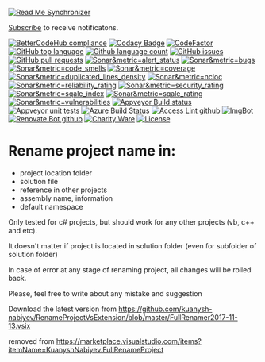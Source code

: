 <!--BadgesSTART-->
[![Read Me Synchronizer](https://img.shields.io/badge/-powered%20by%20read%20me%20synchronizer-brightgreen.svg)](https://github.com/undefined/ReadMeSynchronizer)
<!-- Powered by https://github.com/undefined/ReadMeSynchronizer -->

[Subscribe](https://github.com/GregTrevellick/RenameProjectVsExtension/subscription) to receive notificatons.

[![BetterCodeHub compliance](https://bettercodehub.com/edge/badge/GregTrevellick/RenameProjectVsExtension?branch=master)](https://bettercodehub.com/results/GregTrevellick/RenameProjectVsExtension)
[![Codacy Badge](https://api.codacy.com/project/badge/Grade/cf9d3266e9654def87d38c44300935c5)](https://www.codacy.com/project/gtrevellick/RenameProjectVsExtension/dashboard?utm_source=github.com&amp;utm_medium=referral&amp;utm_content=GregTrevellick/RenameProjectVsExtension&amp;utm_campaign=Badge_Grade_Dashboard)
[![CodeFactor](https://www.codefactor.io/repository/github/GregTrevellick/RenameProjectVsExtension/badge)](https://www.codefactor.io/repository/github/GregTrevellick/RenameProjectVsExtension)
[![GitHub top language](https://img.shields.io/github/languages/top/GregTrevellick/RenameProjectVsExtension.svg)](https://github.com/GregTrevellick/RenameProjectVsExtension)
[![Github language count](https://img.shields.io/github/languages/count/GregTrevellick/RenameProjectVsExtension.svg)](https://github.com/GregTrevellick/RenameProjectVsExtension)
[![GitHub issues](https://img.shields.io/github/issues-raw/GregTrevellick/RenameProjectVsExtension.svg)](https://github.com/GregTrevellick/RenameProjectVsExtension/issues)
[![GitHub pull requests](https://img.shields.io/github/issues-pr-raw/GregTrevellick/RenameProjectVsExtension.svg)](https://github.com/GregTrevellick/RenameProjectVsExtension/pulls)
[![Sonar&metric=alert_status](https://sonarcloud.io/api/project_badges/measure?project=RenameProjectVsExtension&metric=alert_status)](https://sonarcloud.io/dashboard?id=RenameProjectVsExtension)
[![Sonar&metric=bugs](https://sonarcloud.io/api/project_badges/measure?project=RenameProjectVsExtension&metric=bugs)](https://sonarcloud.io/component_measures?id=RenameProjectVsExtension&metric=bugs)
[![Sonar&metric=code_smells](https://sonarcloud.io/api/project_badges/measure?project=RenameProjectVsExtension&metric=code_smells)](https://sonarcloud.io/component_measures?id=RenameProjectVsExtension&metric=code_smells)
[![Sonar&metric=coverage](https://sonarcloud.io/api/project_badges/measure?project=RenameProjectVsExtension&metric=coverage)](https://sonarcloud.io/component_measures?id=RenameProjectVsExtension&metric=Coverage)
[![Sonar&metric=duplicated_lines_density](https://sonarcloud.io/api/project_badges/measure?project=RenameProjectVsExtension&metric=duplicated_lines_density)](https://sonarcloud.io/component_measures?id=RenameProjectVsExtension&metric=duplicated_lines)
[![Sonar&metric=ncloc](https://sonarcloud.io/api/project_badges/measure?project=RenameProjectVsExtension&metric=ncloc)](https://sonarcloud.io/component_measures?id=RenameProjectVsExtension&metric=ncloc)
[![Sonar&metric=reliability_rating](https://sonarcloud.io/api/project_badges/measure?project=RenameProjectVsExtension&metric=reliability_rating)](https://sonarcloud.io/component_measures?id=RenameProjectVsExtension&metric=reliability_rating)
[![Sonar&metric=security_rating](https://sonarcloud.io/api/project_badges/measure?project=RenameProjectVsExtension&metric=security_rating)](https://sonarcloud.io/component_measures?id=RenameProjectVsExtension&metric=security_rating)
[![Sonar&metric=sqale_index](https://sonarcloud.io/api/project_badges/measure?project=RenameProjectVsExtension&metric=sqale_index)](https://sonarcloud.io/component_measures?id=RenameProjectVsExtension&metric=sqale_index)
[![Sonar&metric=sqale_rating](https://sonarcloud.io/api/project_badges/measure?project=RenameProjectVsExtension&metric=sqale_rating)](https://sonarcloud.io/component_measures?id=RenameProjectVsExtension&metric=sqale_rating)
[![Sonar&metric=vulnerabilities](https://sonarcloud.io/api/project_badges/measure?project=RenameProjectVsExtension&metric=vulnerabilities)](https://sonarcloud.io/component_measures?id=RenameProjectVsExtension&metric=vulnerabilities)
[![Appveyor Build status](https://ci.appveyor.com/api/projects/status/p304wa3aqlwir63f?svg=true)](https://ci.appveyor.com/project/GregTrevellick/RenameProjectVsExtension)
[![Appveyor unit tests](https://img.shields.io/appveyor/tests/GregTrevellick/RenameProjectVsExtension.svg)](https://ci.appveyor.com/project/GregTrevellick/RenameProjectVsExtension/build/tests)
[![Azure Build Status](https://gregtrevellick.visualstudio.com/RenameProjectVsExtension/_apis/build/status/RenameProjectVsExtension)](https://gregtrevellick.visualstudio.com/RenameProjectVsExtension/_build/latest?definitionId=22)
[![Access Lint github](https://img.shields.io/badge/a11y-checked-brightgreen.svg)](https://www.accesslint.com)
[![ImgBot](https://img.shields.io/badge/images-optimized-brightgreen.svg)](https://imgbot.net/)
[![Renovate Bot github](https://img.shields.io/badge/renovatebot-checked-brightgreen.svg)](https://renovatebot.com/)
[![Charity Ware](https://img.shields.io/badge/charity%20ware-thank%20you-brightgreen.svg)](https://github.com/GregTrevellick/MiscellaneousArtefacts/wiki/Charity-Ware)
[![License](https://img.shields.io/github/license/gittools/gitlink.svg)](/LICENSE.txt)
<!--BadgesEND-->

# Rename project name in:
  - project location folder
  - solution file
  - reference in other projects
  - assembly name, information
  - default namespace
 
Only tested for c# projects, but should work for any other projects (vb, c++ and etc).

It doesn't matter if project is located in solution folder (even for subfolder of solution folder) 

In case of error at any stage of renaming project, all changes will be rolled back.  

Please, feel free to write about any mistake and suggestion


Download the latest version from https://github.com/kuanysh-nabiyev/RenameProjectVsExtension/blob/master/FullRenamer2017-11-13.vsix

removed from https://marketplace.visualstudio.com/items?itemName=KuanyshNabiyev.FullRenameProject
